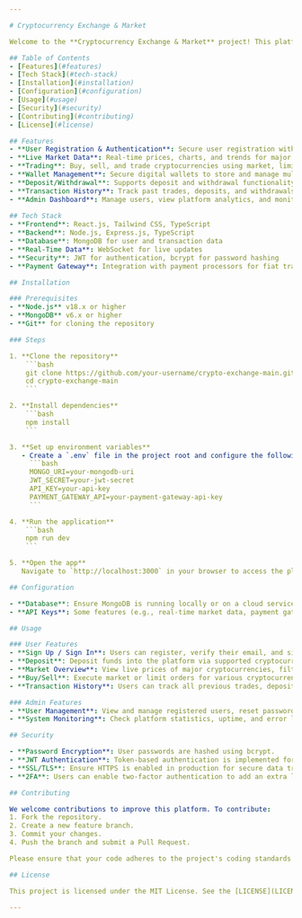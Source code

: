 ```yaml
---

# Cryptocurrency Exchange & Market

Welcome to the **Cryptocurrency Exchange & Market** project! This platform enables users to trade, buy, and sell various cryptocurrencies securely and efficiently. The exchange offers real-time market data, user-friendly interfaces, and powerful features for both novice and expert traders.

## Table of Contents
- [Features](#features)
- [Tech Stack](#tech-stack)
- [Installation](#installation)
- [Configuration](#configuration)
- [Usage](#usage)
- [Security](#security)
- [Contributing](#contributing)
- [License](#license)

## Features
- **User Registration & Authentication**: Secure user registration with email verification and two-factor authentication (2FA).
- **Live Market Data**: Real-time prices, charts, and trends for major cryptocurrencies.
- **Trading**: Buy, sell, and trade cryptocurrencies using market, limit, and stop-limit orders.
- **Wallet Management**: Secure digital wallets to store and manage multiple cryptocurrencies.
- **Deposit/Withdrawal**: Supports deposit and withdrawal functionality in fiat and cryptocurrencies.
- **Transaction History**: Track past trades, deposits, and withdrawals.
- **Admin Dashboard**: Manage users, view platform analytics, and monitor system activities.
  
## Tech Stack
- **Frontend**: React.js, Tailwind CSS, TypeScript
- **Backend**: Node.js, Express.js, TypeScript
- **Database**: MongoDB for user and transaction data
- **Real-Time Data**: WebSocket for live updates
- **Security**: JWT for authentication, bcrypt for password hashing
- **Payment Gateway**: Integration with payment processors for fiat transactions

## Installation

### Prerequisites
- **Node.js** v18.x or higher
- **MongoDB** v6.x or higher
- **Git** for cloning the repository

### Steps

1. **Clone the repository**
    ```bash
    git clone https://github.com/your-username/crypto-exchange-main.git
    cd crypto-exchange-main
    ```

2. **Install dependencies**
    ```bash
    npm install
    ```

3. **Set up environment variables**
   - Create a `.env` file in the project root and configure the following variables:
     ```bash
     MONGO_URI=your-mongodb-uri
     JWT_SECRET=your-jwt-secret
     API_KEY=your-api-key
     PAYMENT_GATEWAY_API=your-payment-gateway-api-key
     ```

4. **Run the application**
    ```bash
    npm run dev
    ```

5. **Open the app**
   Navigate to `http://localhost:3000` in your browser to access the platform.

## Configuration

- **Database**: Ensure MongoDB is running locally or on a cloud service like MongoDB Atlas. Update `MONGO_URI` in the `.env` file with your database connection string.
- **API Keys**: Some features (e.g., real-time market data, payment gateways) require API keys. You can obtain these from providers such as CoinGecko or Binance API.

## Usage

### User Features
- **Sign Up / Sign In**: Users can register, verify their email, and sign in with 2FA protection.
- **Deposit**: Deposit funds into the platform via supported cryptocurrencies or fiat currency.
- **Market Overview**: View live prices of major cryptocurrencies, filter by volume, or market cap.
- **Buy/Sell**: Execute market or limit orders for various cryptocurrencies.
- **Transaction History**: Users can track all previous trades, deposits, and withdrawals.

### Admin Features
- **User Management**: View and manage registered users, reset passwords, or ban accounts.
- **System Monitoring**: Check platform statistics, uptime, and error logs from the admin dashboard.

## Security

- **Password Encryption**: User passwords are hashed using bcrypt.
- **JWT Authentication**: Token-based authentication is implemented for all routes.
- **SSL/TLS**: Ensure HTTPS is enabled in production for secure data transmission.
- **2FA**: Users can enable two-factor authentication to add an extra layer of security.

## Contributing

We welcome contributions to improve this platform. To contribute:
1. Fork the repository.
2. Create a new feature branch.
3. Commit your changes.
4. Push the branch and submit a Pull Request.

Please ensure that your code adheres to the project's coding standards and includes relevant tests.

## License

This project is licensed under the MIT License. See the [LICENSE](LICENSE) file for details.

---
```

